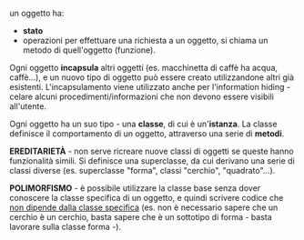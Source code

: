 un oggetto ha:
- **stato**
- operazioni
per effettuare una richiesta a un oggetto, si chiama un metodo di quell'oggetto (funzione).

Ogni oggetto **incapsula** altri oggetti (es. macchinetta di caffè ha acqua, caffè...), e un nuovo tipo di oggetto può essere creato utilizzandone altri già esistenti.
L'incapsulamento viene utilizzato anche per l'information hiding - celare alcuni procedimenti/informazioni che non devono essere visibili all'utente.

Ogni oggetto ha un suo tipo - una **classe**, di cui è un'**istanza**.
La classe definisce il comportamento di un oggetto, attraverso una serie di **metodi**.

**EREDITARIETÀ** - non serve ricreare nuove classi di oggetti se queste hanno funzionalità simili.
Si definisce una superclasse, da cui derivano una serie di classi diverse (es. superclasse "forma", classi "cerchio", "quadrato"...).

**POLIMORFISMO** - è possibile utilizzare la classe base senza dover conoscere la classe specifica di un oggetto, e quindi scrivere codice che <u>non dipende dalla classe specifica</u> (es. non è necessario sapere che un cerchio è un cerchio, basta sapere che è un sottotipo di forma - basta lavorare sulla classe forma -).